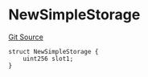 # NewSimpleStorage
[Git Source](https://github.com/ubiquity/ubiquity-dollar/blob/06f2fdfc8852ea0bb7a36def890d6742ea2373df/src/dollar/mocks/MockFacet.sol)


```solidity
struct NewSimpleStorage {
    uint256 slot1;
}
```

